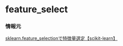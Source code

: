 # feature_select
### 情報元
[sklearn.feature_selectionで特徴量選定【scikit-learn】](https://cpp-learning.com/sklearn-feature-selection/)
